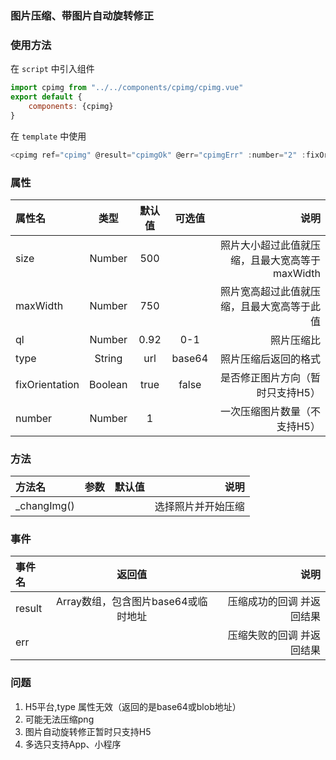 ### 图片压缩、带图片自动旋转修正
### 使用方法
在 `script` 中引入组件
``` javascript
import cpimg from "../../components/cpimg/cpimg.vue"
export default {
    components: {cpimg}
}
```
在 `template` 中使用
``` javascript
<cpimg ref="cpimg" @result="cpimgOk" @err="cpimgErr" :number="2" :fixOrientation="true" :size="500" :maxWidth="1000" :ql="0.9" type="url"></cpimg>
```

### 属性
|属性名|类型|默认值|可选值|说明|
|:-|:-:|:--:|:--:|-:|
|size|Number|500| |照片大小超过此值就压缩，且最大宽高等于maxWidth|
|maxWidth|Number|750| |照片宽高超过此值就压缩，且最大宽高等于此值|
|ql|Number|0.92|0-1 |照片压缩比|
|type|String|url|base64|照片压缩后返回的格式|
|fixOrientation|Boolean|true|false|是否修正图片方向（暂时只支持H5）|
|number|Number|1| |一次压缩图片数量（不支持H5）|


### 方法
|方法名|参数|默认值|说明|
|:-|:-:|:--:|-:|
|_changImg()| | |选择照片并开始压缩|

### 事件
|事件名|返回值|说明|
|:-|:-:|-:|
|result|Array数组，包含图片base64或临时地址|压缩成功的回调 并返回结果|
|err| |压缩失败的回调 并返回结果|

### 问题
1. H5平台,type 属性无效（返回的是base64或blob地址）
2. 可能无法压缩png
3. 图片自动旋转修正暂时只支持H5
4. 多选只支持App、小程序
